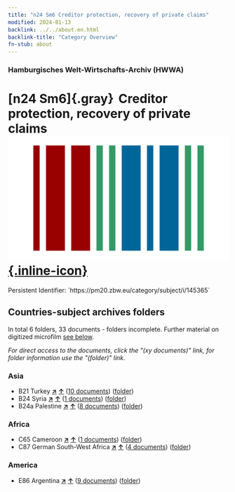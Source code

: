 ```yaml
---
title: "n24 Sm6 Creditor protection, recovery of private claims"
modified: 2024-01-13
backlink: ../../about.en.html
backlink-title: "Category Overview"
fn-stub: about
---
```


### Hamburgisches Welt-Wirtschafts-Archiv (HWWA)

# [n24 Sm6]{.gray}&#8201; Creditor protection, recovery of private claims &#160; [![Wikidata](/images/Wikidata-logo.svg "Wikidata"){.inline-icon}](http://www.wikidata.org/entity/Q104711000)

<div class="hint">Persistent Identifier: `https://pm20.zbw.eu/category/subject/i/145365`</div>







## Countries-subject archives folders







In total 6 folders, 33 documents - folders incomplete. Further material on digitized microfilm [see below](#filmsections).

_For direct access to the documents, click the "(xy documents)" link, for folder information use the "(folder)" link._



### Asia

- B21 Turkey [**&nearr;**](../../../geo/i/141111/about.en.html "Turkey (all folders)") [**&uarr;**](../../../geo/about.en.html#B21 "Country category system") (<a href="https://pm20.zbw.eu/iiifview/folder/sh/141111,145365" title="about: Turkey : Creditor protection, recovery of private claims" target="_blank">10 documents</a>) ([folder](../../../../folder/sh/1411xx/141111/1453xx/145365/about.en.html))
- B24 Syria [**&nearr;**](../../../geo/i/141114/about.en.html "Syria (all folders)") [**&uarr;**](../../../geo/about.en.html#B24 "Country category system") (<a href="https://pm20.zbw.eu/iiifview/folder/sh/141114,145365" title="about: Syria : Creditor protection, recovery of private claims" target="_blank">1 documents</a>) ([folder](../../../../folder/sh/1411xx/141114/1453xx/145365/about.en.html))
- B24a Palestine [**&nearr;**](../../../geo/i/141115/about.en.html "Palestine (all folders)") [**&uarr;**](../../../geo/about.en.html#B24a "Country category system") (<a href="https://pm20.zbw.eu/iiifview/folder/sh/141115,145365" title="about: Palestine : Creditor protection, recovery of private claims" target="_blank">8 documents</a>) ([folder](../../../../folder/sh/1411xx/141115/1453xx/145365/about.en.html))

### Africa

- C65 Cameroon [**&nearr;**](../../../geo/i/141410/about.en.html "Cameroon (all folders)") [**&uarr;**](../../../geo/about.en.html#C65 "Country category system") (<a href="https://pm20.zbw.eu/iiifview/folder/sh/141410,145365" title="about: Cameroon : Creditor protection, recovery of private claims" target="_blank">1 documents</a>) ([folder](../../../../folder/sh/1414xx/141410/1453xx/145365/about.en.html))
- C87 German South-West Africa [**&nearr;**](../../../geo/i/141450/about.en.html "German South-West Africa (all folders)") [**&uarr;**](../../../geo/about.en.html#C87 "Country category system") (<a href="https://pm20.zbw.eu/iiifview/folder/sh/141450,145365" title="about: German South-West Africa : Creditor protection, recovery of private claims" target="_blank">4 documents</a>) ([folder](../../../../folder/sh/1414xx/141450/1453xx/145365/about.en.html))

### America

- E86 Argentina [**&nearr;**](../../../geo/i/141692/about.en.html "Argentina (all folders)") [**&uarr;**](../../../geo/about.en.html#E86 "Country category system") (<a href="https://pm20.zbw.eu/iiifview/folder/sh/141692,145365" title="about: Argentina : Creditor protection, recovery of private claims" target="_blank">9 documents</a>) ([folder](../../../../folder/sh/1416xx/141692/1453xx/145365/about.en.html))



<a id="filmsections" />













